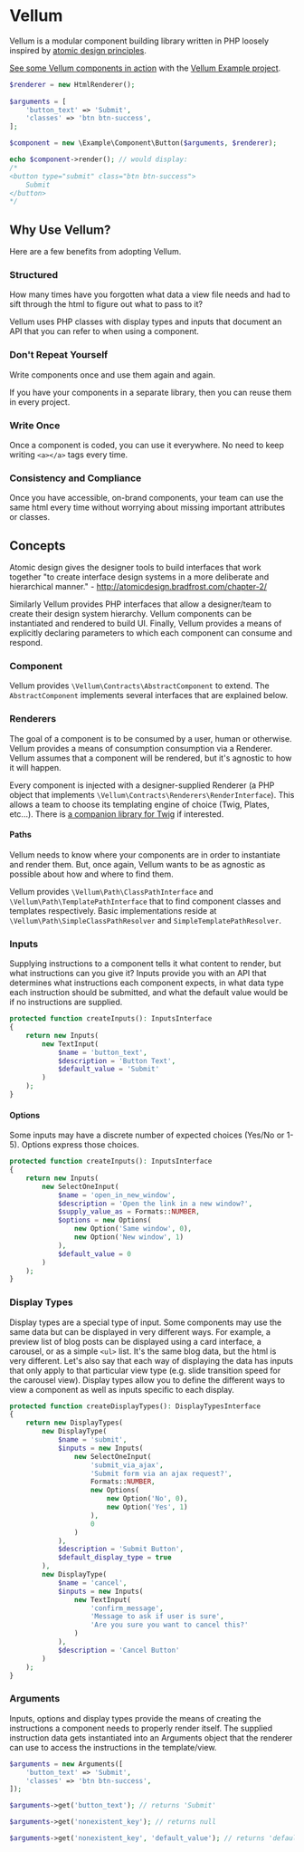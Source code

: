 # Vellum
Vellum is a modular component building library written in PHP loosely inspired by 
[atomic design principles](http://atomicdesign.bradfrost.com/).

[See some Vellum components in action](https://diatechnis.github.io/vellum-example/) with the [Vellum Example project](https://github.com/diatechnis/vellum-example).

```php
$renderer = new HtmlRenderer();
        
$arguments = [
    'button_text' => 'Submit',
    'classes' => 'btn btn-success',
];

$component = new \Example\Component\Button($arguments, $renderer);

echo $component->render(); // would display:
/*
<button type="submit" class="btn btn-success">
    Submit
</button>
*/
```

## Why Use Vellum?
Here are a few benefits from adopting Vellum.

### Structured
How many times have you forgotten what data a view file needs and had to sift through the html to figure out what to pass to it?

Vellum uses PHP classes with display types and inputs that document an API that you can refer to when using a component.

### Don't Repeat Yourself
Write components once and use them again and again.

If you have your components in a separate library, then you can reuse them in every project.

### Write Once
Once a component is coded, you can use it everywhere. No need to keep writing `<a></a>` tags every time.

### Consistency and Compliance
Once you have accessible, on-brand components, your team can use the same html every time without worrying about missing important attributes or classes.


## Concepts
Atomic design gives the designer tools to build interfaces that work together "to create interface design systems in a more deliberate and hierarchical manner." - http://atomicdesign.bradfrost.com/chapter-2/

Similarly Vellum provides PHP interfaces that allow a designer/team to create their design system hierarchy. Vellum components can be instantiated and rendered to build UI. Finally, Vellum provides a means of explicitly declaring parameters to which each component can consume and respond.

### Component
Vellum provides `\Vellum\Contracts\AbstractComponent` to extend. The `AbstractComponent` implements several interfaces that are explained below.

### Renderers
The goal of a component is to be consumed by a user, human or otherwise. Vellum provides a means of consumption consumption via a Renderer. Vellum assumes that a component will be rendered, but it's agnostic to how it will happen.

Every component is injected with a designer-supplied Renderer (a PHP object that implements `\Vellum\Contracts\Renderers\RenderInterface`). This allows a team to choose its templating engine of choice (Twig, Plates, etc...). There is [a companion library for Twig](https://github.com/diatechnis/vellum-twig) if interested.

#### Paths
Vellum needs to know where your components are in order to instantiate and render them.
But, once again, Vellum wants to be as agnostic as possible about how and where to find them.

Vellum provides `\Vellum\Path\ClassPathInterface` and `\Vellum\Path\TemplatePathInterface` that to find component classes and templates respectively. Basic implementations reside at `\Vellum\Path\SimpleClassPathResolver` and `SimpleTemplatePathResolver`.

### Inputs
Supplying instructions to a component tells it what content to render, but what instructions can you give it? Inputs provide you with an API that determines what instructions each component expects, in what data type each instruction should be submitted, and what the default value would be if no instructions are supplied.

```php
protected function createInputs(): InputsInterface
{
    return new Inputs(
        new TextInput(
            $name = 'button_text',
            $description = 'Button Text',
            $default_value = 'Submit'
        )
    );
}
```

#### Options
Some inputs may have a discrete number of expected choices (Yes/No or 1-5). Options express those choices.

```php
protected function createInputs(): InputsInterface
{
    return new Inputs(
        new SelectOneInput(
            $name = 'open_in_new_window',
            $description = 'Open the link in a new window?',
            $supply_value_as = Formats::NUMBER,
            $options = new Options(
                new Option('Same window', 0),
                new Option('New window', 1)
            ),
            $default_value = 0
        )
    );
}
```

### Display Types
Display types are a special type of input. Some components may use the same data but can be displayed in very different ways. For example, a preview list of blog posts can be displayed using a card interface, a carousel, or as a simple `<ul>` list. It's the same blog data, but the html is very different. Let's also say that each way of displaying the data has inputs that only apply to that particular view type (e.g. slide transition speed for the carousel view). Display types allow you to define the different ways to view a component as well as inputs specific to each display.

```php
protected function createDisplayTypes(): DisplayTypesInterface
{
    return new DisplayTypes(
        new DisplayType(
            $name = 'submit',
            $inputs = new Inputs(
                new SelectOneInput(
                    'submit_via_ajax',
                    'Submit form via an ajax request?',
                    Formats::NUMBER,
                    new Options(
                        new Option('No', 0),
                        new Option('Yes', 1)
                    ),
                    0
                )
            ),
            $description = 'Submit Button',
            $default_display_type = true
        ),
        new DisplayType(
            $name = 'cancel',
            $inputs = new Inputs(
                new TextInput(
                    'confirm_message',
                    'Message to ask if user is sure',
                    'Are you sure you want to cancel this?'
                )
            ),
            $description = 'Cancel Button'
        )
    );
}
```

### Arguments
Inputs, options and display types provide the means of creating the instructions a component needs to properly render itself. The supplied instruction data gets instantiated into an Arguments object that the renderer can use to access the instructions in the template/view.

```php
$arguments = new Arguments([
    'button_text' => 'Submit',
    'classes' => 'btn btn-success',
]);

$arguments->get('button_text'); // returns 'Submit'

$arguments->get('nonexistent_key'); // returns null

$arguments->get('nonexistent_key', 'default_value'); // returns 'default_value'
```
